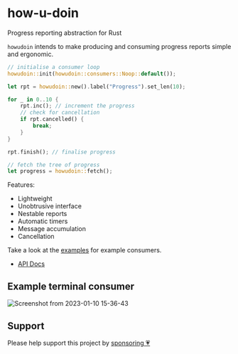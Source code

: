# how-u-doin

Progress reporting abstraction for Rust

`howudoin` intends to make producing and consuming progress reports simple and ergonomic.

```rust
// initialise a consumer loop
howudoin::init(howudoin::consumers::Noop::default());

let rpt = howudoin::new().label("Progress").set_len(10);

for _ in 0..10 {
    rpt.inc(); // increment the progress
    // check for cancellation
    if rpt.cancelled() {
        break;
    }
}

rpt.finish(); // finalise progress

// fetch the tree of progress
let progress = howudoin::fetch();
```

Features:
- Lightweight
- Unobtrusive interface
- Nestable reports
- Automatic timers
- Message accumulation
- Cancellation

Take a look at the [examples](https://github.com/kdr-aus/how-u-doin/tree/main/examples) for example consumers.

- [API Docs](https://docs.rs/howudoin)

## Example terminal consumer

![Screenshot from 2023-01-10 15-36-43](https://user-images.githubusercontent.com/13831379/211470141-2879f70a-42b5-49ad-894a-3a0bb9c57bac.png)

## Support

Please help support this project by [sponsoring 💗](https://github.com/sponsors/kdr-aus)
